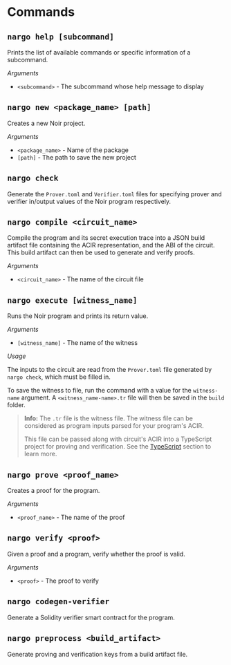 # Commands

## `nargo help [subcommand]`

Prints the list of available commands or specific information of a subcommand.

_Arguments_

- `<subcommand>` - The subcommand whose help message to display

## `nargo new <package_name> [path]`

Creates a new Noir project.

_Arguments_

- `<package_name>` - Name of the package
- `[path]` - The path to save the new project

## `nargo check`

Generate the `Prover.toml` and `Verifier.toml` files for specifying prover and verifier in/output values of the Noir program respectively.

## `nargo compile <circuit_name>`

Compile the program and its secret execution trace into a JSON build artifact file containing the ACIR representation, and the ABI of the circuit. This build artifact can then be used to generate and verify proofs.

_Arguments_

- `<circuit_name>` - The name of the circuit file

## `nargo execute [witness_name]`

Runs the Noir program and prints its return value.

_Arguments_

- `[witness_name]` - The name of the witness

_Usage_

The inputs to the circuit are read from the `Prover.toml` file generated by `nargo check`, which must be filled in.

To save the witness to file, run the command with a value for the `witness-name` argument. A `<witness_name-name>.tr` file will then be saved in the `build` folder.

> **Info:** The `.tr` file is the witness file. The witness file can be considered as program inputs parsed for your program's ACIR.
>
> This file can be passed along with circuit's ACIR into a TypeScript project for proving and verification. See the [TypeScript](../typescript.md#proving-and-verifying-externally-compiled-files) section to learn more.


## `nargo prove <proof_name>`

Creates a proof for the program.

_Arguments_

- `<proof_name>` - The name of the proof

## `nargo verify <proof>`

Given a proof and a program, verify whether the proof is valid.

_Arguments_

- `<proof>` - The proof to verify

## `nargo codegen-verifier`

Generate a Solidity verifier smart contract for the program.

## `nargo preprocess <build_artifact>`

Generate proving and verification keys from a build artifact file.
